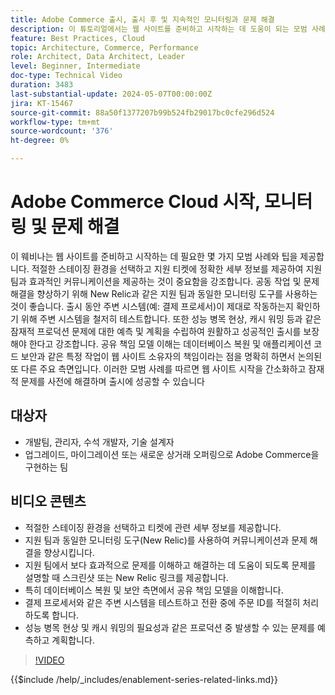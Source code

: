 ```yaml
---
title: Adobe Commerce 출시, 출시 후 및 지속적인 모니터링과 문제 해결
description: 이 튜토리얼에서는 웹 사이트를 준비하고 시작하는 데 도움이 되는 모범 사례와 팁을 제공합니다. 올바른 스테이징 환경을 선택하고, 지원 티켓에 관련 세부 정보를 제공하며, 지원 팀과 동일한 모니터링 도구를 사용하여 커뮤니케이션을 향상시킵니다. 결제 프로세서와 같은 주변 시스템에 대한 철저한 테스트와 성능 병목 현상 및 캐시 보온과 같은 잠재적인 프로덕션 문제에 대한 계획이 필요하다는 점을 강조하십시오. 효과적인 의사소통, 사전 계획, 공유 책임 모델 이해 등도 강조된다. 이러한 모범 사례를 따르면 웹 사이트 시작을 더 매끄럽게 하고 더 성공적으로 수행할 수 있습니다.
feature: Best Practices, Cloud
topic: Architecture, Commerce, Performance
role: Architect, Data Architect, Leader
level: Beginner, Intermediate
doc-type: Technical Video
duration: 3483
last-substantial-update: 2024-05-07T00:00:00Z
jira: KT-15467
source-git-commit: 88a50f1377207b99b524fb29017bc0cfe296d524
workflow-type: tm+mt
source-wordcount: '376'
ht-degree: 0%

---
```


# Adobe Commerce Cloud 시작, 모니터링 및 문제 해결

이 웨비나는 웹 사이트를 준비하고 시작하는 데 필요한 몇 가지 모범 사례와 팁을 제공합니다. 적절한 스테이징 환경을 선택하고 지원 티켓에 정확한 세부 정보를 제공하여 지원 팀과 효과적인 커뮤니케이션을 제공하는 것이 중요함을 강조합니다. 공동 작업 및 문제 해결을 향상하기 위해 New Relic과 같은 지원 팀과 동일한 모니터링 도구를 사용하는 것이 좋습니다. 출시 동안 주변 시스템(예: 결제 프로세서)이 제대로 작동하는지 확인하기 위해 주변 시스템을 철저히 테스트합니다. 또한 성능 병목 현상, 캐시 워밍 등과 같은 잠재적 프로덕션 문제에 대한 예측 및 계획을 수립하여 원활하고 성공적인 출시를 보장해야 한다고 강조합니다. 공유 책임 모델 이해는 데이터베이스 복원 및 애플리케이션 코드 보안과 같은 특정 작업이 웹 사이트 소유자의 책임이라는 점을 명확히 하면서 논의된 또 다른 주요 측면입니다. 이러한 모범 사례를 따르면 웹 사이트 시작을 간소화하고 잠재적 문제를 사전에 해결하며 출시에 성공할 수 있습니다

## 대상자

* 개발팀, 관리자, 수석 개발자, 기술 설계자
* 업그레이드, 마이그레이션 또는 새로운 상거래 오퍼링으로 Adobe Commerce을 구현하는 팀

## 비디오 콘텐츠

* 적절한 스테이징 환경을 선택하고 티켓에 관련 세부 정보를 제공합니다.
* 지원 팀과 동일한 모니터링 도구(New Relic)를 사용하여 커뮤니케이션과 문제 해결을 향상시킵니다.
* 지원 팀에서 보다 효과적으로 문제를 이해하고 해결하는 데 도움이 되도록 문제를 설명할 때 스크린샷 또는 New Relic 링크를 제공합니다.
* 특히 데이터베이스 복원 및 보안 측면에서 공유 책임 모델을 이해합니다.
* 결제 프로세서와 같은 주변 시스템을 테스트하고 전환 중에 주문 ID를 적절히 처리하도록 합니다.
* 성능 병목 현상 및 캐시 워밍의 필요성과 같은 프로덕션 중 발생할 수 있는 문제를 예측하고 계획합니다.


>[!VIDEO](https://video.tv.adobe.com/v/3428990?learn=on)

{{$include /help/_includes/enablement-series-related-links.md}}
